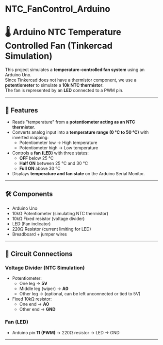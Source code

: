 # NTC_FanControl_Arduino
# 🌡️ Arduino NTC Temperature Controlled Fan (Tinkercad Simulation)

This project simulates a **temperature-controlled fan system** using an Arduino Uno.  
Since Tinkercad does not have a thermistor component, we use a **potentiometer** to simulate a **10k NTC thermistor**.  
The fan is represented by an **LED** connected to a PWM pin.

---

## 📌 Features
- Reads "temperature" from a **potentiometer acting as an NTC thermistor**.
- Converts analog input into a **temperature range (0 °C to 50 °C)** with inverted mapping:
  - Potentiometer low → High temperature  
  - Potentiometer high → Low temperature  
- Controls a **fan (LED)** with three states:
  - **OFF** below 25 °C  
  - **Half ON** between 25 °C and 30 °C  
  - **Full ON** above 30 °C  
- Displays **temperature and fan state** on the Arduino Serial Monitor.

---

## 🛠️ Components
- Arduino Uno  
- 10kΩ Potentiometer (simulating NTC thermistor)  
- 10kΩ Fixed resistor (voltage divider)  
- LED (Fan indicator)  
- 220Ω Resistor (current limiting for LED)  
- Breadboard + jumper wires  

---

## 🔌 Circuit Connections

### Voltage Divider (NTC Simulation)
- Potentiometer:
  - One leg → **5V**
  - Middle leg (wiper) → **A0**
  - Other leg → (optional, can be left unconnected or tied to 5V)
- Fixed 10kΩ resistor:
  - One end → **A0**
  - Other end → **GND**

### Fan (LED)
- Arduino pin **11 (PWM)** → 220Ω resistor → LED → GND

---
